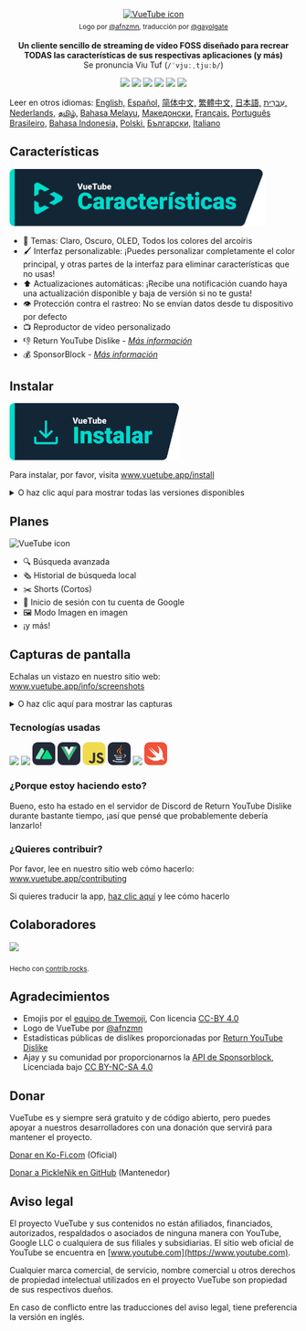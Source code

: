 <p align="center">
  <a href="https://vuetube.app/">
    <img src="https://cdn.discordapp.com/attachments/819655079447363659/990686682804264970/Group_4_6.svg" alt="VueTube icon" width="500"/>
  </a>
  </br>
  <sub>Logo por <a href="https://github.com/afnzmn">@afnzmn</a>, traducción por <a href="https://github.com/gayolgate">@gayolgate</a></sub></br>
  </br>
<strong>Un cliente sencillo de streaming de vídeo FOSS diseñado para recrear TODAS las características de sus respectivas aplicaciones (y más) </strong>
</br>
Se pronuncia Viu Tuf (<code>/ˈvjuːˌtjuːb/</code>)
</p>

<p align="center">
  <a href="https://github.com/VueTubeApp/VueTube/blob/main/LICENSE" alt="License"><img src="https://img.shields.io/github/license/VueTubeApp/VueTube"></img></a>
  <a href="https://github.com/VueTubeApp/VueTube/actions/workflows/ci.yml" alt="CI"><img src="https://github.com/VueTubeApp/VueTube/actions/workflows/ci.yml/badge.svg"></img></a>
  <a href="https://reddit.com/r/vuetube" alt="Reddit"><img src="https://img.shields.io/reddit/subreddit-subscribers/vuetube?label=r%2FVuetube&logo=reddit&logoColor=white"></img></a>
  <a href="https://t.me/VueTube" alt="Telegram"><img src="https://img.shields.io/endpoint?label=VueTube&url=https%3A%2F%2Ftelegram-badge-4mbpu8e0fit4.runkit.sh%2F%3Furl%3Dhttps%3A%2F%2Ft.me%2FVuetube"></img></a>
  <a href="https://discord.gg/7P8KJrdd5W" alt="Discord"><img src="https://img.shields.io/discord/946587366242533377?label=Discord&style=flat&logo=discord&logoColor=white"></img></a>
  <a href="https://twitter.com/VueTubeApp" alt="Twitter"><img src="https://img.shields.io/twitter/follow/VueTubeApp?label=Follow&style=flat&logo=twitter"></img></a>
</p>

Leer en otros idiomas: [English,](readme.md) [Español,](readme.es.md) [简体中文,](readme.zh-hans.md) [繁體中文,](readme.zh-hant.md) [日本語,](readme.ja.md) [עִברִית,](readme.he.md) [Nederlands,](readme.nl.md) [தமிழ்,](readme.ta.md) [Bahasa Melayu,](readme.ms.md) [Македонски,](readme.mk.md) [Français,](readme.fr.md) [Português Brasileiro,](readme.pt-br.md) [Bahasa Indonesia,](readme.id.md) [Polski,](readme.pl.md) [Български,](readme.bg.md) [Italiano](readme.it.md)

## Características

<img src="./resources/readme-es/Features.es.svg" alt="VueTube icon" height="100"/>

- 🎨 Temas: Claro, Oscuro, OLED, Todos los colores del arcoíris
- 🖌️ Interfaz personalizable: ¡Puedes personalizar completamente el color principal, y otras partes de la interfaz para eliminar características que no usas!
- ⬆️ Actualizaciones automáticas: ¡Recibe una notificación cuando haya una actualización disponible y baja de versión si no te gusta!
- 👁️ Protección contra el rastreo: No se envían datos desde tu dispositivo por defecto
- 📺 Reproductor de vídeo personalizado
- 👎 Return YouTube Dislike - [_Más información_](https://returnyoutubedislike.com)
- 💰 SponsorBlock - [_Más información_](https://sponsor.ajay.app)

## Instalar

<img src="./resources/readme-es/Install.es.svg" alt="VueTube icon" height="100"/>

Para instalar, por favor, visita www.vuetube.app/install

<details>
  <summary>O haz clic aquí para mostrar todas las versiones disponibles</summary>
<br />
  
| <a href=https://nightly.link/VueTubeApp/VueTube/workflows/ci/main/android.zip><img id="im" width="200" src=./resources/getunstable.png></a>  | <a href=https://github.com/VueTubeApp/VueTube/releases/download/0.2/VueTube-Canary-June-15-2022.apk><img id="im" width="200" src=./resources/getcanary.png></a> | <a href=https://vuetube.app/install><img id="im" width="200" src=./resources/getstable.png></a>  |
| ------------- | ------------- |  ------------- |
| Un montón de bugs, pero acceso anticipado a funciones | Menos bugs que la inestable, aún así más funciones que la estable | No disponible hasta que la app este más desarrollada |
  
</details>

## Planes

<img src="./resources/readme-es/Plans.es.svg" alt="VueTube icon" height="100"/>

- 🔍 Búsqueda avanzada
- 🗞️ Historial de búsqueda local
- ✂️ Shorts (Cortos)
- 🧑 Inicio de sesión con tu cuenta de Google
- 🖼️ Modo Imagen en imagen
- ¡y más!

## Capturas de pantalla

Echalas un vistazo en nuestro sitio web: www.vuetube.app/info/screenshots

<details>
  <summary> O haz clic aquí para mostrar las capturas </summary>
<br />
  
<img src="https://vuetube.app/wtch.png" width="400">
<img src="https://vuetube.app/stng.png" width="400">
<img src="https://vuetube.app/srch.png" width="400">
     
</details>

### Tecnologías usadas

<a href="https://capacitorjs.com/solution/vue"><img src="https://cdn.discordapp.com/attachments/953538236716814356/955694368742834176/Capacitator-Dark.svg" height=40/></a> <a href="https://vuetifyjs.com/"><img src="https://cdn.discordapp.com/attachments/810799100940255260/973719873467342908/Vuetify-Dark.svg" height=40/></a> <a href="https://nuxtjs.org/"><img src="https://github.com/tandpfun/skill-icons/raw/main/icons/NuxtJS-Dark.svg" height=40/></a> <a href="https://vuejs.org/"><img src="https://github.com/tandpfun/skill-icons/raw/main/icons/VueJS-Dark.svg" height=40/></a> <a href="https://javascript.com/"><img src="https://github.com/tandpfun/skill-icons/raw/main/icons/JavaScript.svg" height=40/></a> <a href="https://java.com/"><img src="https://github.com/tandpfun/skill-icons/raw/main/icons/Java-Dark.svg" height=40/></a> <a href="https://gradle.com/"><img src="https://cdn.discordapp.com/attachments/810799100940255260/955691550560636958/Gradle.svg" height=40/></a> <a href="https://developer.apple.com/swift/"><img src="https://github.com/tandpfun/skill-icons/raw/main/icons/Swift.svg" height=40/></a>

### ¿Porque estoy haciendo esto?

Bueno, esto ha estado en el servidor de Discord de Return YouTube Dislike durante bastante tiempo, ¡así que pensé que probablemente debería lanzarlo!

### ¿Quieres contribuir?

Por favor, lee en nuestro sitio web cómo hacerlo: www.vuetube.app/contributing

Si quieres traducir la app, [haz clic aquí](/NUXT/plugins/languages) y lee cómo hacerlo

## Colaboradores

<a href="https://github.com/VueTubeApp/VueTube/graphs/contributors">
  <img src="https://contrib.rocks/image?repo=VueTubeApp/VueTube" />
</a>

<sub>Hecho con [contrib.rocks](https://contrib.rocks). </sub>

## Agradecimientos

- Emojis por el [equipo de Twemoji](https://twemoji.twitter.com/), Con licencia [CC-BY 4.0](https://creativecommons.org/licenses/by/4.0/)
- Logo de VueTube por [@afnzmn](https://github.com/afnzmn)
- Estadísticas públicas de dislikes proporcionadas por [Return YouTube Dislike](https://returnyoutubedislike.com)
- Ajay y su comunidad por proporcionarnos la [API de Sponsorblock](https://sponsor.ajay.app), Licenciada bajo [CC BY-NC-SA 4.0](https://creativecommons.org/licenses/by-nc-sa/4.0/)

## Donar

VueTube es y siempre será gratuito y de código abierto, pero puedes apoyar a nuestros desarrolladores con una donación que servirá para mantener el proyecto.

[Donar en Ko-Fi.com](https://ko-fi.com/vuetube) (Oficial)

[Donar a PickleNik en GitHub](https://github.com/sponsors/PickleNik) (Mantenedor)

## Aviso legal

El proyecto VueTube y sus contenidos no están afiliados, financiados, autorizados, respaldados o asociados de ninguna manera con YouTube, Google LLC o cualquiera de sus filiales y subsidiarias. El sitio web oficial de YouTube se encuentra en [www.youtube.com](https://www.youtube.com).

Cualquier marca comercial, de servicio, nombre comercial u otros derechos de propiedad intelectual utilizados en el proyecto VueTube son propiedad de sus respectivos dueños.

En caso de conflicto entre las traducciones del aviso legal, tiene preferencia la versión en inglés.
